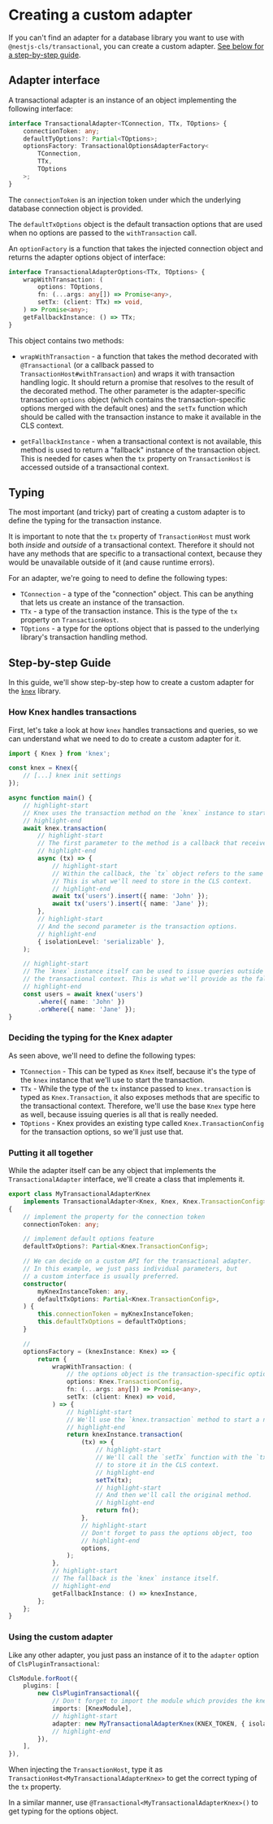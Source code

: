# Creating a custom adapter

If you can't find an adapter for a database library you want to use with `@nestjs-cls/transactional`, you can create a custom adapter. [See below for a step-by-step guide](#step-by-step-guide).

## Adapter interface

A transactional adapter is an instance of an object implementing the following interface:

```ts
interface TransactionalAdapter<TConnection, TTx, TOptions> {
    connectionToken: any;
    defaultTyOptions?: Partial<TOptions>;
    optionsFactory: TransactionalOptionsAdapterFactory<
        TConnection,
        TTx,
        TOptions
    >;
}
```

The `connectionToken` is an injection token under which the underlying database connection object is provided.

The `defaultTxOptions` object is the default transaction options that are used when no options are passed to the `withTransaction` call.

An `optionFactory` is a function that takes the injected connection object and returns the adapter options object of interface:

```ts
interface TransactionalAdapterOptions<TTx, TOptions> {
    wrapWithTransaction: (
        options: TOptions,
        fn: (...args: any[]) => Promise<any>,
        setTx: (client: TTx) => void,
    ) => Promise<any>;
    getFallbackInstance: () => TTx;
}
```

This object contains two methods:

-   `wrapWithTransaction` - a function that takes the method decorated with `@Transactional` (or a callback passed to `TransactionHost#withTransaction`) and wraps it with transaction handling logic. It should return a promise that resolves to the result of the decorated method.
    The other parameter is the adapter-specific transaction `options` object (which contains the transaction-specific options merged with the default ones) and the `setTx` function which should be called with the transaction instance to make it available in the CLS context.

-   `getFallbackInstance` - when a transactional context is not available, this method is used to return a "fallback" instance of the transaction object. This is needed for cases when the `tx` property on `TransactionHost` is accessed outside of a transactional context.

## Typing

The most important (and tricky) part of creating a custom adapter is to define the typing for the transaction instance.

It is important to note that the `tx` property of `TransactionHost` must work both _inside_ and _outside_ of a transactional context. Therefore it should not have any methods that are specific to a transactional context, because they would be unavailable outside of it (and cause runtime errors).

For an adapter, we're going to need to define the following types:

-   `TConnection` - a type of the "connection" object. This can be anything that lets us create an instance of the transaction.
-   `TTx` - a type of the transaction instance. This is the type of the `tx` property on `TransactionHost`.
-   `TOptions` - a type for the options object that is passed to the underlying library's transaction handling method.

## Step-by-step Guide

In this guide, we'll show step-by-step how to create a custom adapter for the [`knex`](https://knexjs.org/) library.

### How Knex handles transactions

First, let's take a look at how `knex` handles transactions and queries, so we can understand what we need to do to create a custom adapter for it.

```ts
import { Knex } from 'knex';

const knex = Knex({
    // [...] knex init settings
});

async function main() {
    // highlight-start
    // Knex uses the transaction method on the `knex` instance to start a new transaction.
    // highlight-end
    await knex.transaction(
        // highlight-start
        // The first parameter to the method is a callback that receives a `tx` object.
        // highlight-end
        async (tx) => {
            // highlight-start
            // Within the callback, the `tx` object refers to the same transaction instance.
            // This is what we'll need to store in the CLS context.
            // highlight-end
            await tx('users').insert({ name: 'John' });
            await tx('users').insert({ name: 'Jane' });
        },
        // highlight-start
        // And the second parameter is the transaction options.
        // highlight-end
        { isolationLevel: 'serializable' },
    );

    // highlight-start
    // The `knex` instance itself can be used to issue queries outside of
    // the transactional context. This is what we'll provide as the fallback.
    // highlight-end
    const users = await knex('users')
        .where({ name: 'John' })
        .orWhere({ name: 'Jane' });
}
```

### Deciding the typing for the Knex adapter

As seen above, we'll need to define the following types:

-   `TConnection` - This can be typed as `Knex` itself, because it's the type of the `knex` instance that we'll use to start the transaction.
-   `TTx` - While the type of the `tx` instance passed to `knex.transaction` is typed as `Knex.Transaction`, it also exposes methods that are specific to the transactional context. Therefore, we'll use the base `Knex` type here as well, because issuing queries is all that is really needed.
-   `TOptions` - Knex provides an existing type called `Knex.TransactionConfig` for the transaction options, so we'll just use that.

### Putting it all together

While the adapter itself can be any object that implements the `TransactionalAdapter` interface, we'll create a class that implements it.

```ts
export class MyTransactionalAdapterKnex
    implements TransactionalAdapter<Knex, Knex, Knex.TransactionConfig>
{
    // implement the property for the connection token
    connectionToken: any;

    // implement default options feature
    defaultTxOptions?: Partial<Knex.TransactionConfig>;

    // We can decide on a custom API for the transactional adapter.
    // In this example, we just pass individual parameters, but
    // a custom interface is usually preferred.
    constructor(
        myKnexInstanceToken: any,
        defaultTxOptions: Partial<Knex.TransactionConfig>,
    ) {
        this.connectionToken = myKnexInstanceToken;
        this.defaultTxOptions = defaultTxOptions;
    }

    //
    optionsFactory = (knexInstance: Knex) => {
        return {
            wrapWithTransaction: (
                // the options object is the transaction-specific options merged with the default ones
                options: Knex.TransactionConfig,
                fn: (...args: any[]) => Promise<any>,
                setTx: (client: Knex) => void,
            ) => {
                // highlight-start
                // We'll use the `knex.transaction` method to start a new transaction.
                // highlight-end
                return knexInstance.transaction(
                    (tx) => {
                        // highlight-start
                        // We'll call the `setTx` function with the `tx` instance
                        // to store it in the CLS context.
                        // highlight-end
                        setTx(tx);
                        // highlight-start
                        // And then we'll call the original method.
                        // highlight-end
                        return fn();
                    },
                    // highlight-start
                    // Don't forget to pass the options object, too
                    // highlight-end
                    options,
                );
            },
            // highlight-start
            // The fallback is the `knex` instance itself.
            // highlight-end
            getFallbackInstance: () => knexInstance,
        };
    };
}
```

### Using the custom adapter

Like any other adapter, you just pass an instance of it to the `adapter` option of `ClsPluginTransactional`:

```ts
ClsModule.forRoot({
    plugins: [
        new ClsPluginTransactional({
            // Don't forget to import the module which provides the knex instance
            imports: [KnexModule],
            // highlight-start
            adapter: new MyTransactionalAdapterKnex(KNEX_TOKEN, { isolationLevel: 'serializable' }),
            // highlight-end
        }),
    ],
}),
```

When injecting the `TransactionHost`, type it as `TransactionHost<MyTransactionalAdapterKnex>` to get the correct typing of the `tx` property.

In a similar manner, use `@Transactional<MyTransactionalAdapterKnex>()` to get typing for the options object.
